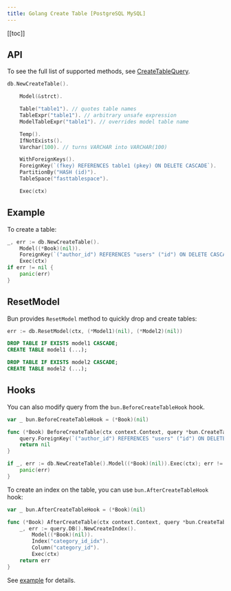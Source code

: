 ```yaml
---
title: Golang Create Table [PostgreSQL MySQL]
---
```


<CoverImage title="Golang Create Table PostgreSQL MySQL" />

[[toc]]

## API

To see the full list of supported methods, see [CreateTableQuery](https://pkg.go.dev/github.com/uptrace/bun#CreateTableQuery).

```go
db.NewCreateTable().

	Model(&strct).

	Table("table1"). // quotes table names
	TableExpr("table1"). // arbitrary unsafe expression
	ModelTableExpr("table1"). // overrides model table name

	Temp().
	IfNotExists().
	Varchar(100). // turns VARCHAR into VARCHAR(100)

	WithForeignKeys().
	ForeignKey(`(fkey) REFERENCES table1 (pkey) ON DELETE CASCADE`).
	PartitionBy("HASH (id)").
	TableSpace("fasttablespace").

	Exec(ctx)
```

## Example

To create a table:

```go
_, err := db.NewCreateTable().
	Model((*Book)(nil)).
	ForeignKey(`("author_id") REFERENCES "users" ("id") ON DELETE CASCADE`).
	Exec(ctx)
if err != nil {
	panic(err)
}
```

## ResetModel

Bun provides `ResetModel` method to quickly drop and create tables:

```go
err := db.ResetModel(ctx, (*Model1)(nil), (*Model2)(nil))
```

```sql
DROP TABLE IF EXISTS model1 CASCADE;
CREATE TABLE model1 (...);

DROP TABLE IF EXISTS model2 CASCADE;
CREATE TABLE model2 (...);
```

## Hooks

You can also modify query from the `bun.BeforeCreateTableHook` hook.

```go
var _ bun.BeforeCreateTableHook = (*Book)(nil)

func (*Book) BeforeCreateTable(ctx context.Context, query *bun.CreateTableQuery) error {
	query.ForeignKey(`("author_id") REFERENCES "users" ("id") ON DELETE CASCADE`)
	return nil
}

if _, err := db.NewCreateTable().Model((*Book)(nil)).Exec(ctx); err != nil {
	panic(err)
}
```

To create an index on the table, you can use `bun.AfterCreateTableHook` hook:

```go
var _ bun.AfterCreateTableHook = (*Book)(nil)

func (*Book) AfterCreateTable(ctx context.Context, query *bun.CreateTableQuery) error {
	_, err := query.DB().NewCreateIndex().
		Model((*Book)(nil)).
		Index("category_id_idx").
		Column("category_id").
		Exec(ctx)
	return err
}
```

See [example](https://github.com/uptrace/bun/tree/master/example/create-table-index) for details.
